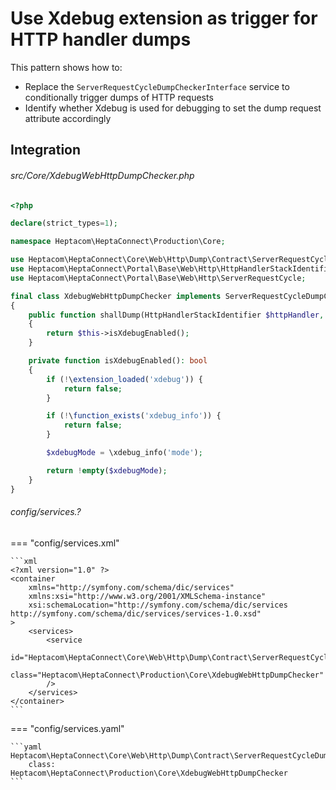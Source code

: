 # Use Xdebug extension as trigger for HTTP handler dumps

This pattern shows how to:

- Replace the `ServerRequestCycleDumpCheckerInterface` service to conditionally trigger dumps of HTTP requests
- Identify whether Xdebug is used for debugging to set the dump request attribute accordingly


## Integration

###### src/Core/XdebugWebHttpDumpChecker.php

```php
<?php

declare(strict_types=1);

namespace Heptacom\HeptaConnect\Production\Core;

use Heptacom\HeptaConnect\Core\Web\Http\Dump\Contract\ServerRequestCycleDumpCheckerInterface
use Heptacom\HeptaConnect\Portal\Base\Web\Http\HttpHandlerStackIdentifier;
use Heptacom\HeptaConnect\Portal\Base\Web\Http\ServerRequestCycle;

final class XdebugWebHttpDumpChecker implements ServerRequestCycleDumpCheckerInterface
{
    public function shallDump(HttpHandlerStackIdentifier $httpHandler, ServerRequestCycle $requestCycle): bool
    {
        return $this->isXdebugEnabled();
    }

    private function isXdebugEnabled(): bool
    {
        if (!\extension_loaded('xdebug')) {
            return false;
        }

        if (!\function_exists('xdebug_info')) {
            return false;
        }

        $xdebugMode = \xdebug_info('mode');

        return !empty($xdebugMode);
    }
}
```


###### config/services.?

=== "config/services.xml"

    ```xml
    <?xml version="1.0" ?>
    <container
        xmlns="http://symfony.com/schema/dic/services"
        xmlns:xsi="http://www.w3.org/2001/XMLSchema-instance"
        xsi:schemaLocation="http://symfony.com/schema/dic/services http://symfony.com/schema/dic/services/services-1.0.xsd"
    >
        <services>
            <service
                id="Heptacom\HeptaConnect\Core\Web\Http\Dump\Contract\ServerRequestCycleDumpCheckerInterface"
                class="Heptacom\HeptaConnect\Production\Core\XdebugWebHttpDumpChecker"
            />
        </services>
    </container>
    ```

=== "config/services.yaml"

    ```yaml
    Heptacom\HeptaConnect\Core\Web\Http\Dump\Contract\ServerRequestCycleDumpCheckerInterface:
        class: Heptacom\HeptaConnect\Production\Core\XdebugWebHttpDumpChecker
    ```
